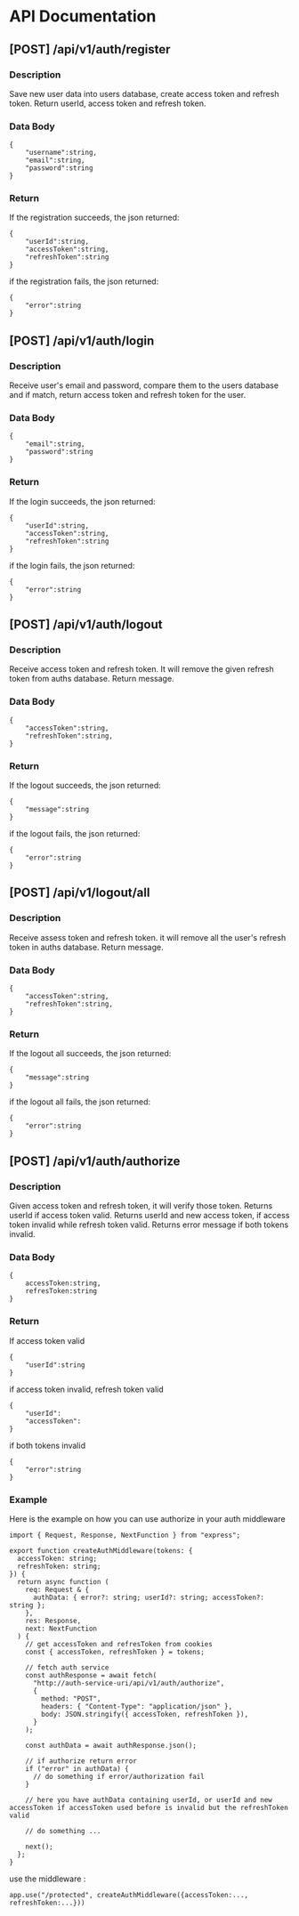 # API Documentation

## [POST] /api/v1/auth/register

### Description

Save new user data into users database, create access token and refresh token. Return userId, access token and refresh token.

### Data Body

```
{
    "username":string,
    "email":string,
    "password":string
}
```

### Return

If the registration succeeds, the json returned:

```
{
    "userId":string,
    "accessToken":string,
    "refreshToken":string
}
```

if the registration fails, the json returned:

```
{
    "error":string
}
```

## [POST] /api/v1/auth/login

### Description

Receive user's email and password, compare them to the users database and if match, return access token and refresh token for the user.

### Data Body

```
{
    "email":string,
    "password":string
}
```

### Return

If the login succeeds, the json returned:

```
{
    "userId":string,
    "accessToken":string,
    "refreshToken":string
}
```

if the login fails, the json returned:

```
{
    "error":string
}
```

## [POST] /api/v1/auth/logout

### Description

Receive access token and refresh token. It will remove the given refresh token from auths database. Return message.

### Data Body

```
{
    "accessToken":string,
    "refreshToken":string,
}
```

### Return

If the logout succeeds, the json returned:

```
{
    "message":string
}
```

if the logout fails, the json returned:

```
{
    "error":string
}
```

## [POST] /api/v1/logout/all

### Description

Receive assess token and refresh token. it will remove all the user's refresh token in auths database. Return message.

### Data Body

```
{
    "accessToken":string,
    "refreshToken":string,
}
```

### Return

If the logout all succeeds, the json returned:

```
{
    "message":string
}
```

if the logout all fails, the json returned:

```
{
    "error":string
}
```

## [POST] /api/v1/auth/authorize

### Description

Given access token and refresh token, it will verify those token. Returns userId if access token valid. Returns userId and new access token, if access token invalid while refresh token valid. Returns error message if both tokens invalid.

### Data Body

```
{
    accessToken:string,
    refresToken:string
}
```

### Return

If access token valid

```
{
    "userId":string
}
```

if access token invalid, refresh token valid

```
{
    "userId":
    "accessToken":
}
```

if both tokens invalid

```
{
    "error":string
}
```

### Example

Here is the example on how you can use authorize in your auth middleware

```
import { Request, Response, NextFunction } from "express";

export function createAuthMiddleware(tokens: {
  accessToken: string;
  refreshToken: string;
}) {
  return async function (
    req: Request & {
      authData: { error?: string; userId?: string; accessToken?: string };
    },
    res: Response,
    next: NextFunction
  ) {
    // get accessToken and refresToken from cookies
    const { accessToken, refreshToken } = tokens;

    // fetch auth service
    const authResponse = await fetch(
      "http://auth-service-uri/api/v1/auth/authorize",
      {
        method: "POST",
        headers: { "Content-Type": "application/json" },
        body: JSON.stringify({ accessToken, refreshToken }),
      }
    );

    const authData = await authResponse.json();

    // if authorize return error
    if ("error" in authData) {
      // do something if error/authorization fail
    }

    // here you have authData containing userId, or userId and new accessToken if accessToken used before is invalid but the refreshToken valid

    // do something ...

    next();
  };
}
```

use the middleware :

```
app.use("/protected", createAuthMiddleware({accessToken:..., refreshToken:...}))
```
